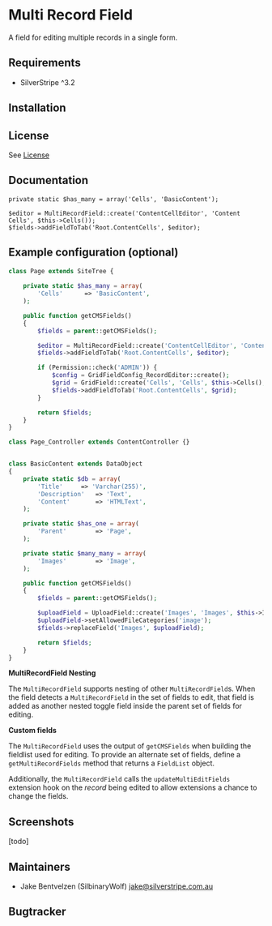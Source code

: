 # Multi Record Field

A field for editing multiple records in a single form.

## Requirements

 * SilverStripe ^3.2
 
## Installation


## License
See [License](license.md)

## Documentation
 
```
private static $has_many = array('Cells', 'BasicContent');

$editor = MultiRecordField::create('ContentCellEditor', 'Content Cells', $this->Cells());
$fields->addFieldToTab('Root.ContentCells', $editor);
```


## Example configuration (optional)

```php
class Page extends SiteTree {
	
	private static $has_many = array(
        'Cells'      => 'BasicContent',
    );

    public function getCMSFields()
    {
        $fields = parent::getCMSFields();

        $editor = MultiRecordField::create('ContentCellEditor', 'Content Cells', $this->Cells());
        $fields->addFieldToTab('Root.ContentCells', $editor);

        if (Permission::check('ADMIN')) {
            $config = GridFieldConfig_RecordEditor::create();
            $grid = GridField::create('Cells', 'Cells', $this->Cells(), $config);
            $fields->addFieldToTab('Root.ContentCells', $grid);
        }

        return $fields;
    }
}

class Page_Controller extends ContentController {}


class BasicContent extends DataObject
{
    private static $db = array(
        'Title'     => 'Varchar(255)',
        'Description'   => 'Text',
        'Content'       => 'HTMLText',
    );

    private static $has_one = array(
        'Parent'        => 'Page',
    );

    private static $many_many = array(
        'Images'        => 'Image',
    );

    public function getCMSFields()
    {
        $fields = parent::getCMSFields();

        $uploadField = UploadField::create('Images', 'Images', $this->Images());
        $uploadField->setAllowedFileCategories('image');
        $fields->replaceField('Images', $uploadField);

        return $fields;
    }
}

```

**MultiRecordField Nesting**

The `MultiRecordField` supports nesting of other 
`MultiRecordField`s. When the field detects a `MultiRecordField` 
in the set of fields to edit, that field is added as another nested toggle 
field inside the parent set of fields for editing. 

**Custom fields**

The `MultiRecordField` uses the output of `getCMSFields` when building
the fieldlist used for editing. To provide an alternate set of fields, define
a `getMultiRecordFields` method that returns a `FieldList` object.

Additionally, the `MultiRecordField` calls the `updateMultiEditFields` 
extension hook on the _record_ being edited to allow extensions a chance to
change the fields. 

## Screenshots

[todo]

## Maintainers

* Jake Bentvelzen (SilbinaryWolf) <jake@silverstripe.com.au>
 
## Bugtracker
